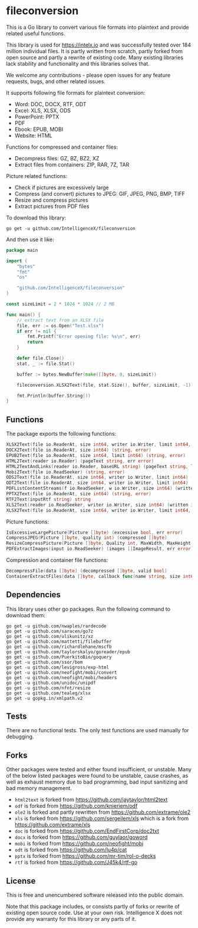 # fileconversion

This is a Go library to convert various file formats into plaintext and provide related useful functions.

This library is used for https://intelx.io and was successfully tested over 184 million individual files. It is partly written from scratch, partly forked from open source and partly a rewrite of existing code. Many existing libraries lack stability and functionality and this libraries solves that. 

We welcome any contributions - please open issues for any feature requests, bugs, and other related issues.

It supports following file formats for plaintext conversion:

* Word: DOC, DOCX, RTF, ODT
* Excel: XLS, XLSX, ODS
* PowerPoint: PPTX
* PDF
* Ebook: EPUB, MOBI
* Website: HTML

Functions for compressed and container files:

* Decompress files: GZ, BZ, BZ2, XZ
* Extract files from containers: ZIP, RAR, 7Z, TAR

Picture related functions:

* Check if pictures are excessively large
* Compress (and convert) pictures to JPEG: GIF, JPEG, PNG, BMP, TIFF
* Resize and compress pictures
* Extract pictures from PDF files

To download this library:

```
go get -u github.com/IntelligenceX/fileconversion
```

And then use it like:

```go
package main

import (
	"bytes"
	"fmt"
	"os"

	"github.com/IntelligenceX/fileconversion"
)

const sizeLimit = 2 * 1024 * 1024 // 2 MB

func main() {
	// extract text from an XLSX file
	file, err := os.Open("Test.xlsx")
	if err != nil {
		fmt.Printf("Error opening file: %s\n", err)
		return
	}

	defer file.Close()
	stat, _ := file.Stat()

	buffer := bytes.NewBuffer(make([]byte, 0, sizeLimit))

	fileconversion.XLSX2Text(file, stat.Size(), buffer, sizeLimit, -1)

	fmt.Println(buffer.String())
}
```


## Functions

The package exports the following functions:

```go
XLSX2Text(file io.ReaderAt, size int64, writer io.Writer, limit int64, rowLimit int) (written int64, err error)
DOCX2Text(file io.ReaderAt, size int64) (string, error)
EPUB2Text(file io.ReaderAt, size int64, limit int64) (string, error)
HTML2Text(reader io.Reader) (pageText string, err error)
HTML2TextAndLinks(reader io.Reader, baseURL string) (pageText string, links []string, err error)
Mobi2Text(file io.ReadSeeker) (string, error)
ODS2Text(file io.ReaderAt, size int64, writer io.Writer, limit int64) (written int64, err error)
ODT2Text(file io.ReaderAt, size int64, writer io.Writer, limit int64) (written int64, err error)
PDFListContentStreams(f io.ReadSeeker, w io.Writer, size int64) (written int64, err error)
PPTX2Text(file io.ReaderAt, size int64) (string, error)
RTF2Text(inputRtf string) string
XLS2Text(reader io.ReadSeeker, writer io.Writer, size int64) (written int64, err error)
XLSX2Text(file io.ReaderAt, size int64, writer io.Writer, limit int64, rowLimit int) (written int64, err error)
```

Picture functions:

```go
IsExcessiveLargePicture(Picture []byte) (excessive bool, err error)
CompressJPEG(Picture []byte, quality int) (compressed []byte)
ResizeCompressPicture(Picture []byte, Quality int, MaxWidth, MaxHeight uint) 
PDFExtractImages(input io.ReadSeeker) (images []ImageResult, err error)
```

Compression and container file functions:

```go
DecompressFile(data []byte) (decompressed []byte, valid bool)
ContainerExtractFiles(data []byte, callback func(name string, size int64, date time.Time, data []byte))
```

## Dependencies

This library uses other go packages. Run the following command to download them:

```
go get -u github.com/nwaples/rardecode
go get -u github.com/saracen/go7z
go get -u github.com/ulikunitz/xz
go get -u github.com/mattetti/filebuffer
go get -u github.com/richardlehane/mscfb
go get -u github.com/taylorskalyo/goreader/epub
go get -u github.com/PuerkitoBio/goquery
go get -u github.com/ssor/bom
go get -u github.com/levigross/exp-html
go get -u github.com/neofight/mobi/convert
go get -u github.com/neofight/mobi/headers
go get -u github.com/unidoc/unipdf
go get -u github.com/nfnt/resize
go get -u github.com/tealeg/xlsx
go get -u gopkg.in/xmlpath.v2
```

## Tests

There are no functional tests. The only test functions are used manually for debugging.

## Forks

Other packages were tested and either found insufficient, or unstable. Many of the below listed packages were found to be unstable, cause crashes, as well as exhaust memory due to bad programming, bad input sanitizing and bad memory management.

* `html2text` is forked from https://github.com/jaytaylor/html2text
* `odf` is forked from https://github.com/knieriem/odf
* `ole2` is forked and partly rewritten from https://github.com/extrame/ole2
* `xls` is forked from https://github.com/sergeilem/xls which is a fork from https://github.com/extrame/xls
* `doc` is forked from https://github.com/EndFirstCorp/doc2txt
* `docx` is forked from https://github.com/guylaor/goword
* `mobi` is forked from https://github.com/neofight/mobi
* `odt` is forked from https://github.com/lu4p/cat
* `pptx` is forked from https://github.com/mr-tim/rol-o-decks
* `rtf` is forked from https://github.com/J45k4/rtf-go

## License

This is free and unencumbered software released into the public domain.

Note that this package includes, or consists partly of forks or rewrite of existing open source code. Use at your own risk. Intelligence X does not provide any warranty for this library or any parts of it.
